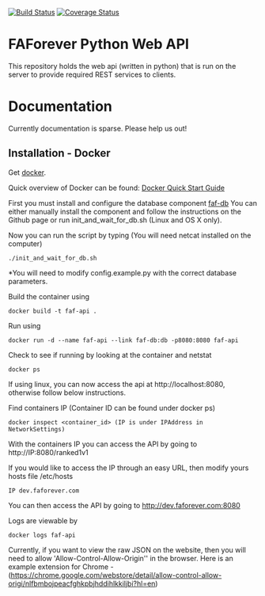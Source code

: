 [![Build Status](https://travis-ci.org/FAForever/api.svg?branch=develop)](https://travis-ci.org/FAForever/api)
[![Coverage Status](https://coveralls.io/repos/github/FAForever/api/badge.svg?branch=develop)](https://coveralls.io/github/FAForever/api?branch=develop)

# FAForever Python Web API
This repository holds the web api (written in python) that is run on the server to
provide required REST services to clients.

# Documentation

Currently documentation is sparse. Please help us out!

## Installation - Docker

Get [docker](http://docker.com).

Quick overview of Docker can be found:
[Docker Quick Start Guide](https://docs.docker.com/engine/quickstart/)

First you must install and configure the database component [faf-db](https://github.com/FAForever/db)
You can either manually install the component and follow the instructions on the Github page or run init_and_wait_for_db.sh (Linux and OS X only).

Now you can run the script by typing (You will need netcat installed on the computer)

    ./init_and_wait_for_db.sh

*You will need to modify config.example.py with the correct database parameters.

Build the container using

    docker build -t faf-api .

Run using

    docker run -d --name faf-api --link faf-db:db -p8080:8080 faf-api

Check to see if running by looking at the container and netstat

    docker ps

If using linux, you can now access the api at http://localhost:8080, otherwise follow below instructions.

Find containers IP (Container ID can be found under docker ps)

    docker inspect <container_id> (IP is under IPAddress in NetworkSettings)

With the containers IP you can access the API by going to http://IP:8080/ranked1v1

If you would like to access the IP through an easy URL, then modify yours hosts file /etc/hosts

    IP dev.faforever.com

You can then access the API by going to http://dev.faforever.com:8080

Logs are viewable by

    docker logs faf-api

Currently, if you want to view the raw JSON on the website, then you will need to allow 'Allow-Control-Allow-Origin'' in the browser.
Here is an example extension for Chrome - (https://chrome.google.com/webstore/detail/allow-control-allow-origi/nlfbmbojpeacfghkpbjhddihlkkiljbi?hl=en)
